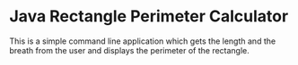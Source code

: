 # Java Rectangle Perimeter Calculator
This is a simple command line application which gets the length and the breath from the user and displays the perimeter of the rectangle.
